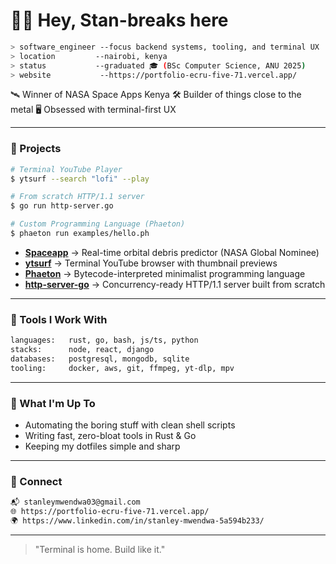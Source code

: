 
# 👋🏽 Hey, Stan-breaks here

```sh
> software_engineer --focus backend systems, tooling, and terminal UX
> location         --nairobi, kenya
> status           --graduated 🎓 (BSc Computer Science, ANU 2025)
> website           --https://portfolio-ecru-five-71.vercel.app/
````

🛰️ Winner of NASA Space Apps Kenya
🛠 Builder of things close to the metal
🖥 Obsessed with terminal-first UX

---

### 🧰 Projects

```sh
# Terminal YouTube Player
$ ytsurf --search "lofi" --play

# From scratch HTTP/1.1 server
$ go run http-server.go

# Custom Programming Language (Phaeton)
$ phaeton run examples/hello.ph
```

* **[Spaceapp](https://github.com/Stan-breaks/spaceapp)** → Real-time orbital debris predictor (NASA Global Nominee)
* **[ytsurf](https://github.com/Stan-breaks/ytsurf)** → Terminal YouTube browser with thumbnail previews
* **[Phaeton](https://github.com/Stan-breaks/Phaeton)** → Bytecode-interpreted minimalist programming language
* **[http-server-go](https://github.com/Stan-breaks/http-server-go)** → Concurrency-ready HTTP/1.1 server built from scratch

---

### 🔧 Tools I Work With

```sh
languages:   rust, go, bash, js/ts, python
stacks:      node, react, django
databases:   postgresql, mongodb, sqlite
tooling:     docker, aws, git, ffmpeg, yt-dlp, mpv
```

---

### 🔭 What I'm Up To

* Automating the boring stuff with clean shell scripts
* Writing fast, zero-bloat tools in Rust & Go
* Keeping my dotfiles simple and sharp

---

### 📡 Connect

```sh
📬 stanleymwendwa03@gmail.com
🌐 https://portfolio-ecru-five-71.vercel.app/
🌍 https://www.linkedin.com/in/stanley-mwendwa-5a594b233/
```

---

> "Terminal is home. Build like it."




